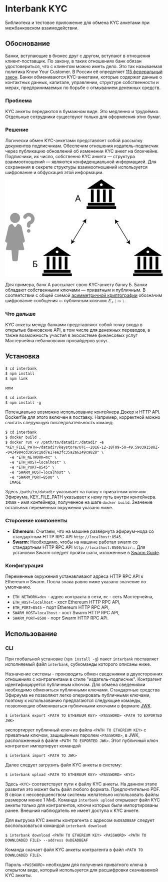 # Interbank KYC

Библиотека и тестовое приложение для обмена KYC анкетами при межбанковском взаимодействии.

## Обоснование

Банки, вступающие в бизнес друг с другом, вступают в отношения клиент-поставщик. По закону, в таких отношениях
банк обязан удостовериться, что с клиентом можно иметь дело. Это так называемая политика Know Your Customer.
В России её определяет [115 федеральный закон](http://www.consultant.ru/document/cons_doc_LAW_32834/).
Банки обмениваются KYC-анкетами, которые содержат данные о контактных данных, капитале, управлении,
структуре собственности и мерах, предпринимаемых по борьбе с отмыванием денежных средств. 

### Проблема

KYC анкеты передаются в бумажном виде. Это медленно и трудоёмко. Отдельные сотрудники существуют
только для оформления этих бумаг.

### Решение

Логически обмен KYC-анкетами представляет собой рассылку документов подписчикам.
Обеспечим отношения издатель-подписчик через публикацию обновлений об изменении KYC анкет на блокчейне.
Подписчики, их число, собственно KYC анкета&nbsp;&mdash; структура взаимоотношений&nbsp;&mdash; являются
конфиденциальной информацией. Для сохранения в секрете структуры взаимоотношений используется
шифрование и обфускация этой информации.

![Обфускация](/doc/banks_and_question.svg)

Для примера, банк А рассылает свою KYC-анкету банку Б. Банки обладают собственными ключами&nbsp;&mdash; приватным и публичным.
В соответствии с общей схемой [асимметричной криптографии](https://ru.wikipedia.org/wiki/Криптосистема_с_открытым_ключом)
обозначим шифрование сообщения <math xmlns="http://www.w3.org/1998/Math/MathML"><mi>m</mi></math> публичным
ключом <math xmlns="http://www.w3.org/1998/Math/MathML"><msub><mi>E</mi><mi>A</mi></msub><mo>(</mo><mi>m</mi><mo>)</mo></math>.

### Что дальше

KYC анкеты между банками представляют собой точку входа в открытые банковские API, в том числе для денежных переводов,
а также возможность участия в экосистеме финансовых услуг Мастерчейна небанковских провайдеров услуг.

## Установка

    $ cd interbank
    $ npm install
    $ npm link
    
или

    $ cd interbank
    $ npm install -g 
    
Потенциально возможно использование контейнера Докер и HTTP API. Dockerfile для этого включен в поставку. Например, корректной
можно считать следующую последовательность команд:

    $ cd interbank
    $ docker build .
    $ docker run -v /path/to/datadir:/datadir -e "KEY_FILE_PATH=/datadir/keystore/UTC--2016-12-18T09-50-49.590391588Z--0434984cd3959c18d7e17ee3fc35a2a6249ca828" \
      -e "ETH_NETWORK=mc" \
      -e "ETH_HOST=localhost" \
      -e "ETH_PORT=8545" \
      -e "SWARM_HOST=localhost" \
      -e "SWARM_PORT=8500" \
      IMAGE

Здесь `/path/to/datadir` указывает на папку с приватным ключом Эфириума, KEY_FILE_PATH указывает к нему путь внутри контейнера.
`IMAGE` - имя контейнера, полученное на шаге `docker build`. Значение остальных переменных окружения указано ниже.

### Сторонние компоненты

* **Ethereum:** Считаем, что на машине развёрнута эфириум-нода со стандартным HTTP RPC API `http://localhost:8545`.
* **Swarm:** Необходимо, чтобы на машине работал swarm со стандартным HTTP RPC API `http://localhost:8500/bzzr:`. Для установки Swarm следует пройти шаги, изложенные в [Swarm Guide](https://swarm-guide.readthedocs.io/en/latest/installation.html).
 
### Конфигурация

Переменные окружения устанавливают адреса HTTP RPC API к Ethereum и Swarm. Посла знака равно ниже указано значение по умолчанию.
 * `ETH_NETWORK=dev` - адрес контракта в сети, `mc` - сеть Мастерчейна,
 * `ETH_HOST=localhost` - хост Ethereum HTTP RPC API,
 * `ETH_PORT=8545` - порт Ethereum HTTP RPC API,
 * `SWARM_HOST=localhost` - хост Swarm HTTP RPC API,
 * `SWARM_PORT=8500` - порт Swarm HTTP RPC APi.
 
## Использование

### CLI

При глобальной установке (`npm install -g`) пакет `interbank` поставляет исполняемый файл `interbank`,
субкоманды которого описаны ниже.

Назначение системы - производить обмен сведениями в двухсторонних отношениях с контрагентами в стиле "издатель-подписчик".
Контрагент идентифицируется публичным ключом. Для обмена сведениями необходимо обменяться публичными ключами.
Стандартные средства Эфириума не позволяют легко оперировать публичными ключами, поэтому к использованию предлагаются следующие команды,
позволяющие обмениваться публичными ключами в формате [JWK](https://tools.ietf.org/html/rfc7517).

    $ interbank export <PATH TO ETHEREUM KEY> <PASSWORD> <PATH TO EXPORTED JWK> 
    
экспортирует публичный ключ из файла `<PATH TO ETHEREUM KEY>` с приватным ключом, защищённым паролем `<PASSWORD>`,
в JWK, расположенный в файле `<PATH TO EXPORTED JWK>`. Этот публичный ключ контрагент импортирует командой

    $ interbank import <PATH TO JWK>
    
Далее следует загрузить файл KYC анкеты в систему:

    $ interbank upload <PATH TO ETHEREUM KEY> <PASSWORD> <KYC>
    
Здесь `<KYC>` соответствует пути к файлу KYC анкеты. На данном этапе развития это может быть файл любого формата.
Предпочтительно PDF. В связи с несовершенством системы желательно использовать файлы размером менее 1 МиБ.
Команда `interbank upload` открывает файл KYC анкеты только для контрагентов, ключи которых были импортированы ранее.
Внешний наблюдатель не имеет доступа к KYC анкете.

Для выгрузка KYC анкеты контрагента с адресом `0xDEADBEAF` следует воспользоваться командой `interbank download`:

    $ interbank download <PATH TO ETHEREUM KEY> <PASSWORD> <PATH TO DOWNLOADED FILE> --address 0xDEADBEAF
    
Команда скачает файл KYC анкеты контрагента в файл `<PATH TO DOWNLOADED FILE>`.

Пароль `<PASSWORD>` необходим для получения приватного ключа в открытом виде, который используется для расшифровки
скачиваемой KYC анкеты.
